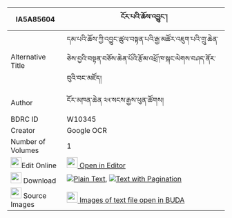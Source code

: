 |IA5A85604|ངོར་པའི་ཆོས་འབྱུང་། 
| --- | --- 
|Alternative Title |དམ་པའི་ཆོས་ཀྱི་འབྱུང་ཚུལ་བསྟན་པའི་རྒྱ་མཚོར་འཇུག་པའི་གྲུ་ཆེན་ཅེས་བྱའི་བསྟན་བཅོས་ཆེན་པོའི་རྩོམ་འཕྲོ་ཁ་སྐང་ལེགས་བཤད་ནོར་བུའི་བང་མཛོད།
|Author| ངོར་མཁན་ཆེན ༢༥་སངས་རྒྱས་ཕུན་ཚོགས།
|BDRC ID | W10345
|Creator | Google OCR
|Number of Volumes| 1
|<img width="25" src="https://img.icons8.com/color/25/000000/edit-property.png">Edit Online| [<img width="25" src="https://avatars.githubusercontent.com/u/45091458?s=200&v=4"> Open in Editor](http://editor.openpecha.org/IA5A85604)
|<img width="25" src="https://img.icons8.com/fluent/48/000000/download-2.png"/>  Download | [![](https://img.icons8.com/color/20/000000/txt.png)Plain Text](https://github.com/Openpecha/IA5A85604/releases/download/v1/ngo_rapa_i_chojung_plain_IA5A85604.zip), [![](https://img.icons8.com/color/20/000000/txt.png)Text with Pagination](https://github.com/Openpecha/IA5A85604/releases/download/v1/ngo_rapa_i_chojung_pages_IA5A85604.zip)
|<img width="25" src="https://img.icons8.com/plasticine/100/000000/pictures-folder.png"/>  Source Images | [<img width="25" src="https://library.bdrc.io/icons/BUDA-small.svg"> Images of text file open in BUDA](https://library.bdrc.io/show/bdr:W10345)